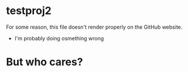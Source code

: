 # testproj2
For some reason, this file doesn't render properly on the GitHub website. 

* I'm probably doing osmething wrong

# But who cares?